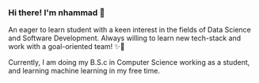 ### Hi there! I'm nhammad 👋

An eager to learn student with a keen interest in the fields of Data Science and Software Development. Always willing to learn new tech-stack and work with a goal-oriented team! ✨🌟

Currently, I am doing my B.S.c in Computer Science working as a student, and learning machine learning in my free time.

<!--
**nhammad/nhammad** is a ✨ _special_ ✨ repository because its `README.md` (this file) appears on your GitHub profile.

Here are some ideas to get you started:

- 🔭 I’m currently working on ...
- 🌱 I’m currently learning ...
- 👯 I’m looking to collaborate on ...
- 🤔 I’m looking for help with ...
- 💬 Ask me about ...
- 📫 How to reach me: ...
- 😄 Pronouns: ...
- ⚡ Fun fact: ...
-->

